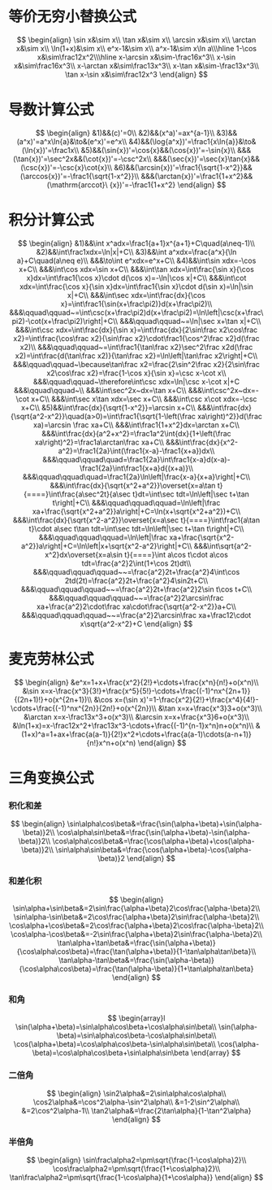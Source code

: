 # 等价无穷小替换公式

$$
\begin{align}
\sin x&\sim x\\
\tan x&\sim x\\
\arcsin x&\sim x\\
\arctan x&\sim x\\
\ln(1+x)&\sim x\\
e^x-1&\sim x\\
a^x-1&\sim x\ln a\\\hline
1-\cos x&\sim\frac12x^2\\\hline
x-\arcsin x&\sim-\frac16x^3\\
x-\sin x&\sim\frac16x^3\\
x-\arctan x&\sim\frac13x^3\\
x-\tan x&\sim-\frac13x^3\\
\tan x-\sin x&\sim\frac12x^3
\end{align}
$$

# 导数计算公式

$$
\begin{align}
&1)&&(c)'=0\\
&2)&&(x^a)'=ax^{a-1}\\
&3)&&(a^x)'=a^x\ln{a}&\to&(e^x)'=e^x\\
&4)&&(\log{a^x})'=\frac1{x\ln{a}}&\to&(\ln{x})'=\frac1x\\
&5)&&(\sin{x})'=\cos{x}&&(\cos{x})'=-\sin{x}\\
&&&(\tan{x})'=\sec^2x&&(\cot{x})'=-\csc^2x\\
&&&(\sec{x})'=\sec{x}\tan{x}&&(\csc{x})'=-\csc{x}\cot{x}\\
&6)&&(\arcsin{x})'=\frac1{\sqrt{1-x^2}}&&(\arccos{x})'=-\frac1{\sqrt{1-x^2}}\\
&&&(\arctan{x})'=\frac1{1+x^2}&&(\mathrm{arccot}\ {x})'=-\frac1{1+x^2}
\end{align}
$$

# 积分计算公式

$$
\begin{align}
&1)&&\int x^adx=\frac1{a+1}x^{a+1}+C\quad(a\neq-1)\\
&2)&&\int\frac1xdx=\ln|x|+C\\
&3)&&\int a^xdx=\frac{a^x}{\ln a}+C\quad(a\neq e)\\
&&&\to\int e^xdx=e^x+C\\
&4)&&\int\sin xdx=-\cos x+C\\
&&&\int\cos xdx=\sin x+C\\
&&&\int\tan xdx=\int\frac{\sin x}{\cos x}dx=\int\frac1{\cos x}\cdot d(\cos x)=-\ln|\cos x|+C\\
&&&\int\cot xdx=\int\frac{\cos x}{\sin x}dx=\int\frac1{\sin x}\cdot d(\sin x)=\ln|\sin x|+C\\
&&&\int\sec xdx=\int\frac{dx}{\cos x}=\int\frac1{\sin(x+\frac\pi2)}d(x+\frac\pi2)\\
&&&\qquad\qquad~=\int\csc(x+\frac\pi2)d(x+\frac\pi2)=\ln\left|\csc(x+\frac\pi2)-\cot(x+\frac\pi2)\right|+C\\
&&&\qquad\qquad~=\ln|\sec x+\tan x|+C\\
&&&\int\csc xdx=\int\frac{dx}{\sin x}=\int\frac{dx}{2\sin\frac x2\cos\frac x2}=\int\frac{\cos\frac x2}{\sin\frac x2}\cdot\frac1{\cos^2\frac x2}d(\frac x2)\\
&&&\qquad\qquad~=\int\frac1{\tan\frac x2}\sec^2\frac x2d(\frac x2)=\int\frac{d(\tan\frac x2)}{\tan\frac x2}=\ln\left|\tan\frac x2\right|+C\\
&&&\qquad\qquad~\because\tan\frac x2=\frac{2\sin^2\frac x2}{2\sin\frac x2\cos\frac x2}=\frac{1-\cos x}{\sin x}=\csc x-\cot x\\
&&&\qquad\qquad~\therefore\int\csc xdx=\ln|\csc x-\cot x|+C
&&&\qquad\qquad~\\
&&&\int\sec^2x~dx=\tan x+C\\
&&&\int\csc^2x~dx=-\cot x+C\\
&&&\int\sec x\tan xdx=\sec x+C\\
&&&\int\csc x\cot xdx=-\csc x+C\\
&5)&&\int\frac{dx}{\sqrt{1-x^2}}=\arcsin x+C\\
&&&\int\frac{dx}{\sqrt{a^2-x^2}}\quad(a>0)=\int\frac1{\sqrt{1-\left(\frac xa\right)^2}}d(\frac xa)=\arcsin \frac xa+C\\
&&&\int\frac1{1+x^2}dx=\arctan x+C\\
&&&\int\frac{dx}{a^2+x^2}=\frac1a^2\int{dx}{1+\left(\frac xa\right)^2}=\frac1a\arctan\frac xa+C\\
&&&\int\frac{dx}{x^2-a^2}=\frac1{2a}\int(\frac1{x-a}-\frac1{x+a})dx\\
&&&\qquad\qquad\quad=\frac1{2a}\int\frac1{x-a}d(x-a)-\frac1{2a}\int\frac1{x+a}d{(x+a)}\\
&&&\qquad\qquad\quad=\frac1{2a}\ln\left|\frac{x-a}{x+a}\right|+C\\
&&&\int\frac{dx}{\sqrt{x^2+a^2}}\overset{x=a\tan t}{====}\int\frac{a\sec^2t}{a\sec t}dt=\int\sec tdt=\ln\left|\sec t+\tan t\right|+C\\
&&&\qquad\qquad\qquad=\ln\left|\frac xa+\frac{\sqrt{x^2+a^2}}a\right|+C=\ln(x+\sqrt{x^2+a^2})+C\\
&&&\int\frac{dx}{\sqrt{x^2-a^2}}\overset{x=a\sec t}{====}\int\frac1{a\tan t}\cdot a\sec t\tan tdt=\int\sec tdt=\ln\left|\sec t+\tan t\right|+C\\
&&&\qquad\qquad\qquad=\ln\left|\frac xa+\frac{\sqrt{x^2-a^2}}a\right|+C=\ln\left|x+\sqrt{x^2-a^2}\right|+C\\
&&&\int\sqrt{a^2-x^2}dx\overset{x=a\sin t}{====}\int a\cos t\cdot a\cos tdt=\frac{a^2}2\int(1+\cos 2t)dt\\
&&&\qquad\qquad\qquad~~=\frac{a^2}2t+\frac{a^2}4\int\cos 2td(2t)=\frac{a^2}2t+\frac{a^2}4\sin2t+C\\
&&&\qquad\qquad\qquad~~=\frac{a^2}2t+\frac{a^2}2\sin t\cos t+C\\
&&&\qquad\qquad\qquad~~=\frac{a^2}2\arcsin\frac xa+\frac{a^2}2\cdot\frac xa\cdot\frac{\sqrt{a^2-x^2}}a+C\\
&&&\qquad\qquad\qquad~~=\frac{a^2}2\arcsin\frac xa+\frac12\cdot x\sqrt{a^2-x^2}+C
\end{align}
$$

# 麦克劳林公式

$$
\begin{align}
&e^x=1+x+\frac{x^2}{2!}+\cdots+\frac{x^n}{n!}+o(x^n)\\
&\sin x=x-\frac{x^3}{3!}+\frac{x^5}{5!}-\cdots+\frac{(-1)^nx^{2n+1}}{(2n+1)!}+o(x^{2n+1})\\
&\cos x=(\sin x)'=1-\frac{x^2}{2!}+\frac{x^4}{4!}-\cdots+\frac{(-1)^nx^{2n}}{2n!}+o(x^{2n})\\
&\tan x=x+\frac{x^3}3+o(x^3)\\
&\arctan x=x-\frac13x^3+o(x^3)\\
&\arcsin x=x+\frac{x^3}6+o(x^3)\\
&\ln(1+x)=x-\frac12x^2+\frac13x^3-\cdots+\frac{(-1)^{n-1}x^n}n+o(x^n)\\
&(1+x)^a=1+ax+\frac{a(a-1)}{2!}x^2+\cdots+\frac{a(a-1)\cdots(a-n+1)}{n!}x^n+o(x^n)
\end{align}
$$

# 三角变换公式

### 积化和差

$$
\begin{align}
\sin\alpha\cos\beta&=\frac{\sin(\alpha+\beta)+\sin(\alpha-\beta)}2\\
\cos\alpha\sin\beta&=\frac{\sin(\alpha+\beta)-\sin(\alpha-\beta)}2\\
\cos\alpha\cos\beta&=\frac{\cos(\alpha+\beta)+\cos(\alpha-\beta)}2\\
\sin\alpha\sin\beta&=\frac{\cos(\alpha+\beta)-\cos(\alpha-\beta)}2
\end{align}
$$

### 和差化积

$$
\begin{align}
\sin\alpha+\sin\beta&=2\sin\frac{\alpha+\beta}2\cos\frac{\alpha-\beta}2\\
\sin\alpha-\sin\beta&=2\cos\frac{\alpha+\beta}2\sin\frac{\alpha-\beta}2\\
\cos\alpha+\cos\beta&=2\cos\frac{\alpha+\beta}2\cos\frac{\alpha-\beta}2\\
\cos\alpha-\cos\beta&=-2\sin\frac{\alpha+\beta}2\sin\frac{\alpha-\beta}2\\
\tan\alpha+\tan\beta&=\frac{\sin(\alpha+\beta)}{\cos\alpha\cos\beta}=\frac{\tan(\alpha+\beta)}{1-\tan\alpha\tan\beta}\\
\tan\alpha-\tan\beta&=\frac{\sin(\alpha-\beta)}{\cos\alpha\cos\beta}=\frac{\tan(\alpha-\beta)}{1+\tan\alpha\tan\beta}
\end{align}
$$

### 和角

$$
\begin{array}l
\sin(\alpha+\beta)=\sin\alpha\cos\beta+\cos\alpha\sin\beta\\
\sin(\alpha-\beta)=\sin\alpha\cos\beta-\cos\alpha\sin\beta\\
\cos(\alpha+\beta)=\cos\alpha\cos\beta-\sin\alpha\sin\beta\\
\cos(\alpha-\beta)=\cos\alpha\cos\beta+\sin\alpha\sin\beta
\end{array}
$$

### 二倍角

$$
\begin{align}
\sin2\alpha&=2\sin\alpha\cos\alpha\\
\cos2\alpha&=\cos^2\alpha-\sin^2\alpha\\
&=1-2\sin^2\alpha\\
&=2\cos^2\alpha-1\\
\tan2\alpha&=\frac{2\tan\alpha}{1-\tan^2\alpha}
\end{align}
$$

### 半倍角

$$
\begin{align}
\sin\frac\alpha2=\pm\sqrt{\frac{1-\cos\alpha}2}\\
\cos\frac\alpha2=\pm\sqrt{\frac{1+\cos\alpha}2}\\
\tan\frac\alpha2=\pm\sqrt{\frac{1-\cos\alpha}{1+\cos\alpha}}
\end{align}
$$

